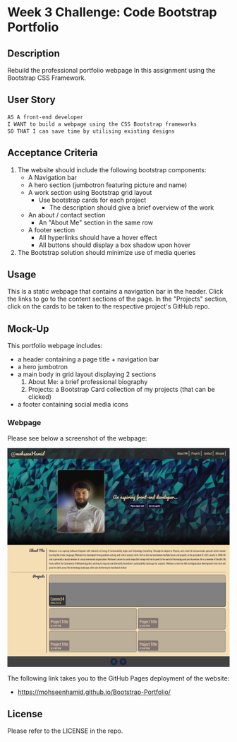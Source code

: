 # Week 3 Challenge: Code Bootstrap Portfolio

## Description

Rebuild the professional portfolio webpage In this assignment using the Bootstrap CSS Framework.

## User Story

```
AS A front-end developer
I WANT to build a webpage using the CSS Bootstrap frameworks
SO THAT I can save time by utilising existing designs
```

## Acceptance Criteria

1. The website should include the following bootstrap components:
   - A Navigation bar
   - A hero section (jumbotron featuring picture and name)
   - A work section using Bootstrap grid layout
     - Use bootstrap cards for each project
       - The description should give a brief overview of the work
   - An about / contact section
     - An "About Me" section in the same row
   - A footer section
     - All hyperlinks should have a hover effect
     - All buttons should display a box shadow upon hover
2. The Bootstrap solution should minimize use of media queries

## Usage

This is a static webpage that contains a navigation bar in the header. Click the links to go to the content sections of the page. In the "Projects" section, click on the cards to be taken to the respective project's GitHub repo.

## Mock-Up

This portfolio webpage includes:

- a header containing a page title + navigation bar
- a hero jumbotron
- a main body in grid layout displaying 2 sections
  1. About Me: a brief professional biography
  2. Projects: a Bootstrap Card collection of my projects (that can be clicked)
- a footer containing social media icons

### Webpage

Please see below a screenshot of the webpage:

![portfolio full-size webpage screenshot](./images/portfolio-screenshot-full.png)

The following link takes you to the GitHub Pages deployment of the website:

- https://mohseenhamid.github.io/Bootstrap-Portfolio/

## License

Please refer to the LICENSE in the repo.
